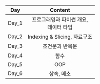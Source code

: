 
| Day | Content |
| --- | :-: |
| Day_1 | 프로그래밍과 파이썬 개요, <br> 데이터 타입 |
| Day_2 | Indexing & Slicing, 자료구조 |
| Day_3 | 조건문과 반복문 |
| Day_4 | 함수 |
| Day_5 | OOP |
| Day_6 | 상속, 메소 |
